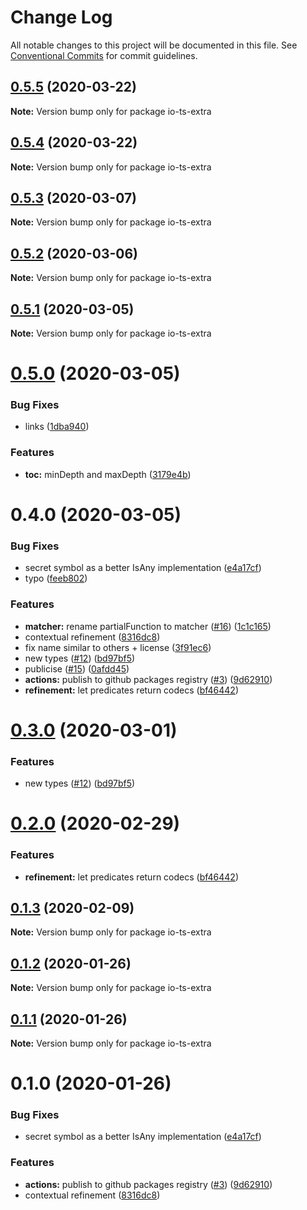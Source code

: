 # Change Log

All notable changes to this project will be documented in this file.
See [Conventional Commits](https://conventionalcommits.org) for commit guidelines.

## [0.5.5](https://github.com/mmkal/ts/compare/io-ts-extra@0.5.4...io-ts-extra@0.5.5) (2020-03-22)

**Note:** Version bump only for package io-ts-extra





## [0.5.4](https://github.com/mmkal/ts/compare/io-ts-extra@0.5.3...io-ts-extra@0.5.4) (2020-03-22)

**Note:** Version bump only for package io-ts-extra





## [0.5.3](https://github.com/mmkal/ts/compare/io-ts-extra@0.5.2...io-ts-extra@0.5.3) (2020-03-07)

**Note:** Version bump only for package io-ts-extra






## [0.5.2](https://github.com/mmkal/ts/compare/io-ts-extra@0.5.1...io-ts-extra@0.5.2) (2020-03-06)

**Note:** Version bump only for package io-ts-extra





## [0.5.1](https://github.com/mmkal/ts/compare/io-ts-extra@0.5.0...io-ts-extra@0.5.1) (2020-03-05)

**Note:** Version bump only for package io-ts-extra





# [0.5.0](https://github.com/mmkal/ts/compare/io-ts-extra@0.4.0...io-ts-extra@0.5.0) (2020-03-05)


### Bug Fixes

* links ([1dba940](https://github.com/mmkal/ts/commit/1dba940a91bbeb7a0147462396b028e65d964add))


### Features

* **toc:** minDepth and maxDepth ([3179e4b](https://github.com/mmkal/ts/commit/3179e4b847df7ee0c58577f380bd8d2802c72b31))





# 0.4.0 (2020-03-05)


### Bug Fixes

* secret symbol as a better IsAny implementation ([e4a17cf](https://github.com/mmkal/ts/commit/e4a17cfec90cb74de0c5a13e7d4610588572d601))
* typo ([feeb802](https://github.com/mmkal/ts/commit/feeb802f7fec304426bd2eec708975b36f05344d))


### Features

* **matcher:** rename partialFunction to matcher ([#16](https://github.com/mmkal/ts/issues/16)) ([1c1c165](https://github.com/mmkal/ts/commit/1c1c165a35e0ad6981cf1e4b755bcc70704379dd))
* contextual refinement ([8316dc8](https://github.com/mmkal/ts/commit/8316dc8f2c9e5501c6002ae967d9cc808d6d7fcf))
* fix name similar to others + license ([3f91ec6](https://github.com/mmkal/ts/commit/3f91ec6da89e2de07453fbc27379a783d754d8b8))
* new types ([#12](https://github.com/mmkal/ts/issues/12)) ([bd97bf5](https://github.com/mmkal/ts/commit/bd97bf54b43e835060cced26e61dcec035c20c18))
* publicise ([#15](https://github.com/mmkal/ts/issues/15)) ([0afdd45](https://github.com/mmkal/ts/commit/0afdd459e1dc89c2c39f56dcebf2ecdabb5df123))
* **actions:** publish to github packages registry ([#3](https://github.com/mmkal/ts/issues/3)) ([9d62910](https://github.com/mmkal/ts/commit/9d62910758762b087cb59226b4b42a39b8dc6c68))
* **refinement:** let predicates return codecs ([bf46442](https://github.com/mmkal/ts/commit/bf46442f2f813d823b3bb9d1a176d50868db0ece))






# [0.3.0](https://github.com/mmkal/ts/compare/io-ts-extra@0.2.0...io-ts-extra@0.3.0) (2020-03-01)


### Features

* new types ([#12](https://github.com/mmkal/ts/issues/12)) ([bd97bf5](https://github.com/mmkal/ts/commit/bd97bf54b43e835060cced26e61dcec035c20c18))





# [0.2.0](https://github.com/mmkal/ts/compare/io-ts-extra@0.1.3...io-ts-extra@0.2.0) (2020-02-29)


### Features

* **refinement:** let predicates return codecs ([bf46442](https://github.com/mmkal/ts/commit/bf46442f2f813d823b3bb9d1a176d50868db0ece))





## [0.1.3](https://github.com/mmkal/ts/compare/io-ts-extra@0.1.2...io-ts-extra@0.1.3) (2020-02-09)

**Note:** Version bump only for package io-ts-extra





## [0.1.2](https://github.com/mmkal/ts/compare/io-ts-extra@0.1.1...io-ts-extra@0.1.2) (2020-01-26)

**Note:** Version bump only for package io-ts-extra





## [0.1.1](https://github.com/mmkal/ts/compare/io-ts-extra@0.1.0...io-ts-extra@0.1.1) (2020-01-26)

**Note:** Version bump only for package io-ts-extra





# 0.1.0 (2020-01-26)


### Bug Fixes

* secret symbol as a better IsAny implementation ([e4a17cf](https://github.com/mmkal/ts/commit/e4a17cfec90cb74de0c5a13e7d4610588572d601))


### Features

* **actions:** publish to github packages registry ([#3](https://github.com/mmkal/ts/issues/3)) ([9d62910](https://github.com/mmkal/ts/commit/9d62910758762b087cb59226b4b42a39b8dc6c68))
* contextual refinement ([8316dc8](https://github.com/mmkal/ts/commit/8316dc8f2c9e5501c6002ae967d9cc808d6d7fcf))
